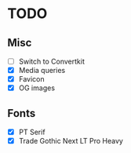 # TODO

## Misc
- [ ] Switch to Convertkit
- [x] Media queries
- [x] Favicon
- [x] OG images

## Fonts
- [x] PT Serif
- [x] Trade Gothic Next LT Pro Heavy